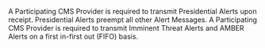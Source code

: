 A Participating CMS Provider is required to transmit Presidential Alerts upon receipt. Presidential Alerts preempt all other Alert Messages. A Participating CMS Provider is required to transmit Imminent Threat Alerts and AMBER Alerts on a first in-first out (FIFO) basis.

